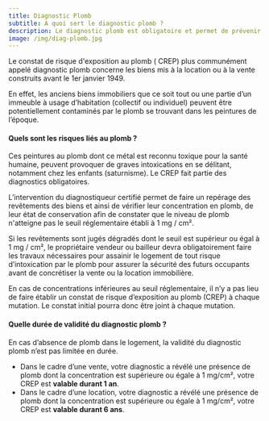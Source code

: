 ```yaml
---
title: Diagnostic Plomb
subtitle: A quoi sert le diagnostic plomb ?
description: Le diagnostic plomb est obligatoire et permet de prévenir les risques liés au plomb.
image: /img/diag-plomb.jpg
---
```


Le constat de risque d'exposition au plomb ( CREP) plus communément appelé diagnostic plomb concerne les biens mis à la location ou à la vente construits avant le 1er janvier 1949.

En effet, les anciens biens immobiliers que ce soit tout ou une partie d’un immeuble à usage d’habitation (collectif ou individuel) peuvent être potentiellement contaminés par le plomb se trouvant dans les peintures de l’époque. 

#### Quels sont les risques liés au plomb ?
Ces peintures au plomb dont ce métal est reconnu toxique pour la santé humaine, peuvent provoquer de graves intoxications en se délitant, notamment chez les enfants (saturnisme). Le CREP fait partie des diagnostics obligatoires.

L’intervention du diagnostiqueur certifié permet de faire un repérage des revêtements des biens et ainsi de vérifier leur concentration en plomb, de leur état de conservation afin de constater que le niveau de plomb n'atteigne pas le seuil réglementaire établi à 1 mg / cm².

Si les revêtements sont jugés dégradés dont le seuil est supérieur ou égal à 1 mg / cm², le propriétaire vendeur ou bailleur devra obligatoirement faire les travaux nécessaires pour assainir le logement de tout risque d’intoxication par le plomb pour assurer la sécurité des futurs occupants avant de concrétiser la vente ou la location immobilière.

En cas de concentrations inférieures au seuil réglementaire, il n’y a pas lieu de faire établir un constat de risque d’exposition au plomb (CREP) à chaque mutation. Le constat initial pourra donc être joint à chaque mutation.

#### Quelle durée de validité du diagnostic plomb ?

En cas d’absence de plomb dans le logement, la validité du diagnostic plomb n’est pas limitée en durée.

* Dans le cadre d’une vente, votre diagnostic a révélé une présence de plomb dont la concentration est supérieure ou égale à 1 mg/cm², votre CREP est **valable durant 1 an**.
* Dans le cadre d’une location, votre diagnostic a révélé une présence de plomb dont la concentration est supérieure ou égale à 1 mg/cm², votre CREP est **valable durant 6 ans**.

